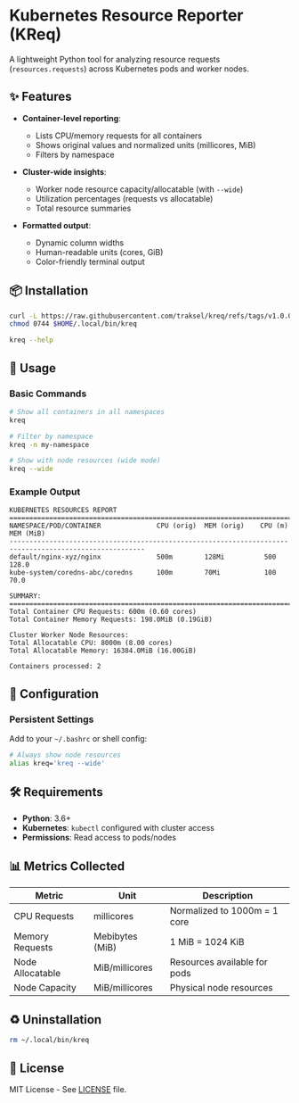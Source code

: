 # Kubernetes Resource Reporter (KReq)

A lightweight Python tool for analyzing resource requests (`resources.requests`) across Kubernetes pods and worker nodes.

## ✨ Features

- **Container-level reporting**:
  - Lists CPU/memory requests for all containers
  - Shows original values and normalized units (millicores, MiB)
  - Filters by namespace

- **Cluster-wide insights**:
  - Worker node resource capacity/allocatable (with `--wide`)
  - Utilization percentages (requests vs allocatable)
  - Total resource summaries

- **Formatted output**:
  - Dynamic column widths
  - Human-readable units (cores, GiB)
  - Color-friendly terminal output

## 📦 Installation

```bash
curl -L https://raw.githubusercontent.com/traksel/kreq/refs/tags/v1.0.0/kreq.py -o $HOME/.local/bin/kreq
chmod 0744 $HOME/.local/bin/kreq

kreq --help
```

## 🚀 Usage

### Basic Commands
```bash
# Show all containers in all namespaces
kreq

# Filter by namespace
kreq -n my-namespace

# Show with node resources (wide mode)
kreq --wide
```

### Example Output
```
KUBERNETES RESOURCES REPORT
========================================================================================================
NAMESPACE/POD/CONTAINER              CPU (orig)  MEM (orig)    CPU (m)    MEM (MiB)
--------------------------------------------------------------------------------------------------------
default/nginx-xyz/nginx              500m        128Mi          500        128.0
kube-system/coredns-abc/coredns      100m        70Mi           100        70.0

SUMMARY:
========================================================================================================
Total Container CPU Requests: 600m (0.60 cores)
Total Container Memory Requests: 198.0MiB (0.19GiB)

Cluster Worker Node Resources:
Total Allocatable CPU: 8000m (8.00 cores)
Total Allocatable Memory: 16384.0MiB (16.00GiB)

Containers processed: 2
```

## 🔧 Configuration

### Persistent Settings

Add to your `~/.bashrc` or shell config:
```bash
# Always show node resources
alias kreq='kreq --wide'
```

## 🛠️ Requirements

- **Python**: 3.6+
- **Kubernetes**: `kubectl` configured with cluster access
- **Permissions**: Read access to pods/nodes

## 📊 Metrics Collected

| Metric | Unit | Description |
|--------|------|-------------|
| CPU Requests | millicores | Normalized to 1000m = 1 core |
| Memory Requests | Mebibytes (MiB) | 1 MiB = 1024 KiB |
| Node Allocatable | MiB/millicores | Resources available for pods |
| Node Capacity | MiB/millicores | Physical node resources |

## ♻️ Uninstallation
```bash
rm ~/.local/bin/kreq
```

## 📜 License
MIT License - See [LICENSE](https://github.com/yourusername/kreq/blob/main/LICENSE) file.
